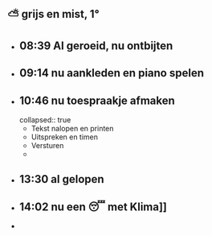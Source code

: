 ## ⛅ grijs en mist, 1°
- ## 08:39 Al geroeid, nu ontbijten
- ## 09:14 nu aankleden en piano spelen
- ## 10:46 nu toespraakje afmaken
  collapsed:: true
	- Tekst nalopen en printen
	- Uitspreken en timen
	- Versturen
	-
- ## 13:30 al gelopen
- ## 14:02 nu een 😴 met Klima]]
-